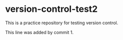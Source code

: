 # version-control-test2
This is a practice repository for testing version control.

This line was added by commit 1.